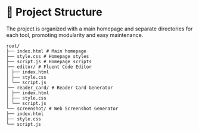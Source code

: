 # 📂 Project Structure

The project is organized with a main homepage and separate directories for each tool, promoting modularity and easy maintenance.

```
root/
├── index.html # Main homepage
├── style.css # Homepage styles
├── script.js # Homepage scripts
├── editor/ # Fluent Code Editor
│ ├── index.html
│ ├── style.css
│ └── script.js
├── reader_card/ # Reader Card Generator
│ ├── index.html
│ ├── style.css
│ └── script.js
└── screenshot/ # Web Screenshot Generator
├── index.html
├── style.css
└── script.js
```
